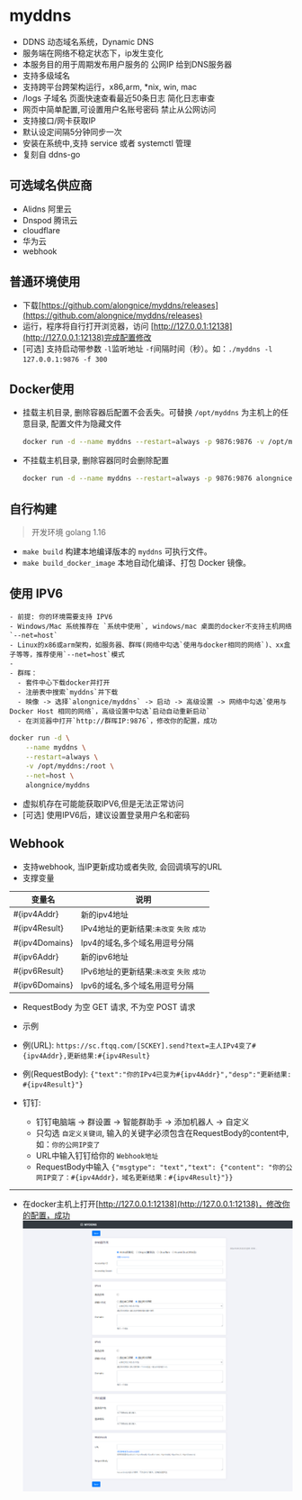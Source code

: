 # myddns
- DDNS 动态域名系统，Dynamic DNS
- 服务端在网络不稳定状态下，ip发生变化
- 本服务目的用于周期发布用户服务的 公网IP 给到DNS服务器
- 支持多级域名
- 支持跨平台跨架构运行，x86,arm,  *nix, win, mac
- /logs 子域名 页面快速查看最近50条日志 简化日志审查
- 网页中简单配置,可设置用户名账号密码 禁止从公网访问
- 支持接口/网卡获取IP
- 默认设定间隔5分钟同步一次
- 安装在系统中,支持 service 或者 systemctl 管理
- 复刻自 ddns-go


## 可选域名供应商

+ Alidns 阿里云
+ Dnspod 腾讯云
+ cloudflare
+ 华为云
+ webhook


## 普通环境使用

- 下载[https://github.com/alongnice/myddns/releases](https://github.com/alongnice/myddns/releases)
- 运行，程序将自行打开浏览器，访问 [http://127.0.0.1:12138](http://127.0.0.1:12138)完成配置修改
- [可选] 支持启动带参数 `-l`监听地址 `-f`间隔时间（秒）。如：`./myddns -l 127.0.0.1:9876 -f 300` 




## Docker使用

- 挂载主机目录, 删除容器后配置不会丢失。可替换 `/opt/myddns` 为主机上的任意目录, 配置文件为隐藏文件

  ```bash
  docker run -d --name myddns --restart=always -p 9876:9876 -v /opt/myddns:/root alongnice/myddns
  ```

- 不挂载主机目录, 删除容器同时会删除配置

  ```bash
  docker run -d --name myddns --restart=always -p 9876:9876 alongnice/myddns
  ```

## 自行构建

> 开发环境 golang 1.16
+ `make build` 构建本地编译版本的 `myddns` 可执行文件。
+ `make build_docker_image` 本地自动化编译、打包 Docker 镜像。


## 使用 IPV6

    - 前提: 你的环境需要支持 IPV6
    - Windows/Mac 系统推荐在 `系统中使用`, windows/mac 桌面的docker不支持主机网络 `--net=host`
    - Linux的x86或arm架构，如服务器、群晖(网络中勾选`使用与docker相同的网络`)、xx盒子等等，推荐使用`--net=host`模式
    - 
    - 群晖：
      - 套件中心下载docker并打开
      - 注册表中搜索`myddns`并下载
      - 映像 -> 选择`alongnice/myddns` -> 启动 -> 高级设置 -> 网络中勾选`使用与 Docker Host 相同的网络`，高级设置中勾选`启动自动重新启动`
      - 在浏览器中打开`http://群晖IP:9876`，修改你的配置，成功

```bash
docker run -d \
    --name myddns \
    --restart=always \
    -v /opt/myddns:/root \
    --net=host \
    alongnice/myddns
```
- 虚拟机存在可能能获取IPV6,但是无法正常访问
- [可选] 使用IPV6后，建议设置登录用户名和密码

## Webhook

- 支持webhook, 当IP更新成功或者失败, 会回调填写的URL
- 支撑变量
  
| 变量名 | 说明 |
| ----- | ---- |
| #{ipv4Addr}| 新的ipv4地址 |
| #{ipv4Result}| IPv4地址的更新结果:`未改变` `失败` `成功` |
| #{ipv4Domains}|Ipv4的域名,多个域名用逗号分隔 |
| #{ipv6Addr}| 新的ipv6地址 |
| #{ipv6Result}| IPv6地址的更新结果:`未改变` `失败` `成功` |
| #{ipv6Domains}|Ipv6的域名,多个域名用逗号分隔 |

- RequestBody 为空 GET 请求, 不为空 POST 请求
- 示例
- 例(URL):  `https://sc.ftqq.com/[SCKEY].send?text=主人IPv4变了#{ipv4Addr},更新结果:#{ipv4Result}`
- 例(RequestBody): `{"text":"你的IPv4已变为#{ipv4Addr}","desp":"更新结果: #{ipv4Result}"}`


- 钉钉:
  - 钉钉电脑端 -> 群设置 -> 智能群助手 -> 添加机器人 -> 自定义
  - 只勾选 `自定义关键词`, 输入的关键字必须包含在RequestBody的content中, 如：`你的公网IP变了`
  - URL中输入钉钉给你的 `Webhook地址` 
  - RequestBody中输入 `{"msgtype": "text","text": {"content": "你的公网IP变了：#{ipv4Addr}，域名更新结果：#{ipv4Result}"}}`
---

- 在docker主机上打开[http://127.0.0.1:12138](http://127.0.0.1:12138)，修改你的配置，成功
![avatar](myddns.png)